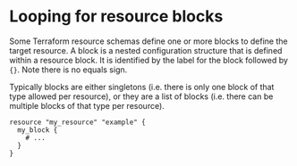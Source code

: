 # Looping for resource blocks

Some Terraform resource schemas define one or more blocks to define the target resource.
A block is a nested configuration structure that is defined within a resource block.
It is identified by the label for the block followed by `{}`.
Note there is no equals sign.

Typically blocks are either singletons (i.e. there is only one block of that type allowed per resource), or they are a list of blocks (i.e. there can be multiple blocks of that type per resource).

```hcl
resource "my_resource" "example" {
  my_block {
    # ...
  }
}
```
